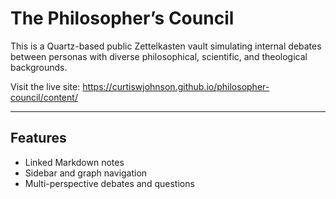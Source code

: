 # The Philosopher’s Council

This is a Quartz-based public Zettelkasten vault simulating internal debates between personas with diverse philosophical, scientific, and theological backgrounds.

Visit the live site: https://curtiswjohnson.github.io/philosopher-council/content/

---

## Features
- Linked Markdown notes
- Sidebar and graph navigation
- Multi-perspective debates and questions

